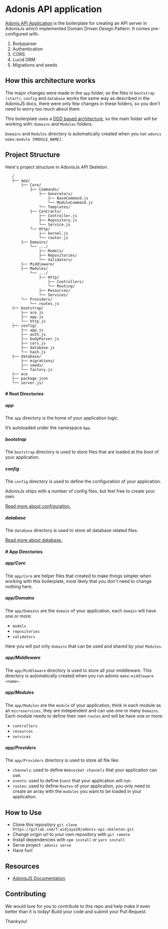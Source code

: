 # Adonis API application

[Adonis API Application](https://gitlab.com/f.widjaya20/adonis-api-skeleton) is the boilerplate for creating an API server in AdonisJs which implemented Domain Driven Design Pattern. It comes pre-configured with.

1. Bodyparser
2. Authentication
3. CORS
4. Lucid ORM
5. Migrations and seeds


## How this architecture works
The major changes were made in the ``app`` folder, so the files in ``bootstrap (start)``, ``config`` and ``database`` works the same way as described in the AdonisJS docs, there were only few changes in these folders, so you don't need to worry too much about them.

This boilerplate uses a [DDD based architecture](https://domainlanguage.com/ddd/reference/), so the main folder will be working with: ``Domains`` and ``Modules`` folders.

``Domains`` and ``Modules`` directory is automatically created when you run ``adonis make:module [MODULE_NAME]``.


## Project Structure

Here's project structure in AdonisJs API Skeleton.

```
   /
   ├── app/
       ├── Core/
           ├── Commands/
               ├── Generators/
                   ├── BaseCommand.js
                   └── ModuleCommand.js
               └── Templates/
           ├── Contracts/
               ├── Controller.js
               ├── Repository.js
               └── Service.js
           └── Http/
               ├── kernel.js
               └── router.js
       ├── Domains/
           └── .../
               ├── Models/
               ├── Repositories/
               └── Validators/
       ├── Middleware/
       ├── Modules/
           └── .../
               ├── Http/
                   ├── Controllers/
                   └── Routing/
               ├── Resources/
               └── Services/
       └── Providers/
           └── routes.js
   ├── bootstrap/
       ├── ace.js
       ├── app.js
       └── http.js
   ├── config/
       ├── app.js
       ├── auth.js
       ├── bodyParser.js
       ├── cors.js
       ├── database.js
       └── hash.js
   ├── database/
       ├── migrations/
       ├── seeds/
       └── factory.js
   ├── ace
   ├── package.json
   └── server.js/
```

#### # Root Directories

##### app
The ``app`` directory is the home of your application logic. 

It’s autoloaded under the namespace ``App``.


##### bootstrap
The ``bootstrap`` directory is used to store files that are loaded at the boot of your application.


##### config
The ``config`` directory is used to define the configuration of your application.

AdonisJs ships with a number of config files, but feel free to create your own.

[Read more about configuration.](https://adonisjs.com/docs/4.1/configuration-and-env)


##### database
The ``database`` directory is used to store all database related files.

[Read more about database.](https://adonisjs.com/docs/4.1/database)


#### # App Directories

##### app/Core
The ``app/Core`` are helper files that created to make things simpler when working with this boilerplate, most likely that you don't need to change nothing here.


##### app/Domains
The ``app/Domains`` are the ``domain`` of your application, each ``domain`` will have one or more:
* ``models``
* ``repositories``
* ``validators``

Here you will put only ``domains`` that can be used and shared by your ``Modules``.

##### app/Middleware
The ``app/Middleware`` directory is used to store all your middleware. This directory is automatically created when you run adonis ```make:middleware <name>```.


##### app/Modules
The ``app/Modules`` are the ``module`` of your application, think in each module as an ``microservices``, they are independent and can use one or many ``Domains``. Each module needs to define their own ``routes`` and will be have one or more:
* ``controllers``
* ``resources``
* ``services``

##### app/Providers
The ``app/Providers`` directory is used to store all file like:
* ``channels``: used to define ``Websocket channels`` that your application can use.
* ``events``: used to define ``Event`` that your application will run.
* ``routes``: used to define ``Routes`` of your application, you only need to create an array with the ``modules`` you want to be loaded in your application.

## How to Use
* Clone this repository `git clone https://gitlab.com/f.widjaya20/adonis-api-skeleton.git`
* Change origin url to your own repository with `git remote`
* Install dependencies with `npm install` or `yarn install`
* Serve project : `adonis serve`
* Have fun!


## Resources
- [AdonisJS Documentation](https://adonisjs.com/docs/4.1/installation)

## Contributing
We would love for you to contribute to this repo and help make it even better than it is today! 
Build your code and submit your Pull Request.

Thankyou!
